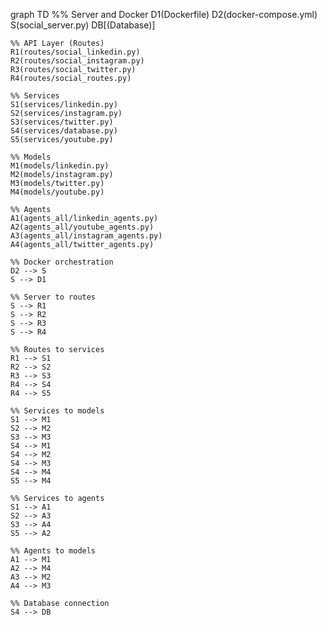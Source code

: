 graph TD
    %% Server and Docker
    D1(Dockerfile)
    D2(docker-compose.yml)
    S(social_server.py)
    DB[(Database)]

    %% API Layer (Routes)
    R1(routes/social_linkedin.py)
    R2(routes/social_instagram.py)
    R3(routes/social_twitter.py)
    R4(routes/social_routes.py)

    %% Services
    S1(services/linkedin.py)
    S2(services/instagram.py)
    S3(services/twitter.py)
    S4(services/database.py)
    S5(services/youtube.py)

    %% Models
    M1(models/linkedin.py)
    M2(models/instagram.py)
    M3(models/twitter.py)
    M4(models/youtube.py)

    %% Agents
    A1(agents_all/linkedin_agents.py)
    A2(agents_all/youtube_agents.py)
    A3(agents_all/instagram_agents.py)
    A4(agents_all/twitter_agents.py)

    %% Docker orchestration
    D2 --> S
    S --> D1

    %% Server to routes
    S --> R1
    S --> R2
    S --> R3
    S --> R4

    %% Routes to services
    R1 --> S1
    R2 --> S2
    R3 --> S3
    R4 --> S4
    R4 --> S5

    %% Services to models
    S1 --> M1
    S2 --> M2
    S3 --> M3
    S4 --> M1
    S4 --> M2
    S4 --> M3
    S4 --> M4
    S5 --> M4

    %% Services to agents
    S1 --> A1
    S2 --> A3
    S3 --> A4
    S5 --> A2

    %% Agents to models
    A1 --> M1
    A2 --> M4
    A3 --> M2
    A4 --> M3

    %% Database connection
    S4 --> DB